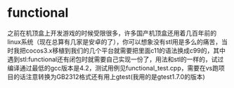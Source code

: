 # functional
之前在机顶盒上开发游戏的时候受限很多，许多国产机顶盒还用着几百年前的linux系统（现在总算有几家是安卓的了），你可以想象没有stl用是多么的痛苦，当时我把cocos3.x移植到我们的几个平台就需要把里面c11的语法换成c99的，其中遇到stl:functional还有闭包时就需要自己实现一份了，用法和stl的一样的，试过编译通过最低的gcc版本是4.2，测试用例见functional_test.cpp，需要在vs跑项目的话注意转换为GB2312格式还有用上gtest(我用的是gtest1.7.0的版本)